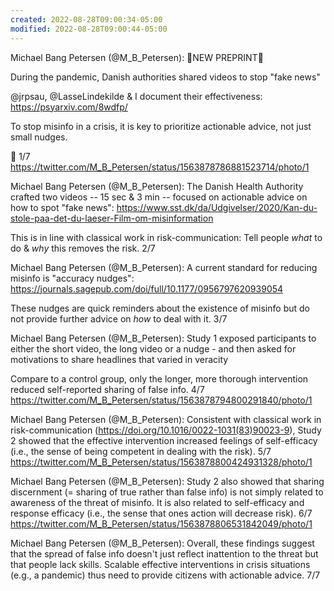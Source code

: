 ```yaml
---
created: 2022-08-28T09:00:34-05:00
modified: 2022-08-28T09:00:44-05:00
---
```


Michael Bang Petersen (@M_B_Petersen): 🚨NEW PREPRINT🚨

During the pandemic, Danish authorities shared videos to stop "fake news"

@jrpsau, @LasseLindekilde & I document their effectiveness: https://psyarxiv.com/8wdfp/

To stop misinfo in a crisis, it is key to prioritize actionable advice, not just small nudges.

🧵 1/7 https://twitter.com/M_B_Petersen/status/1563878786881523714/photo/1

Michael Bang Petersen (@M_B_Petersen): The Danish Health Authority crafted two videos -- 15 sec & 3 min -- focused on actionable advice on how to spot "fake news": https://www.sst.dk/da/Udgivelser/2020/Kan-du-stole-paa-det-du-laeser-Film-om-misinformation

This is in line with classical work in risk-communication: Tell people *what* to do & *why* this removes the risk. 2/7

Michael Bang Petersen (@M_B_Petersen): A current standard for reducing misinfo is "accuracy nudges": https://journals.sagepub.com/doi/full/10.1177/0956797620939054

These nudges are quick reminders about the existence of misinfo but do not provide further advice on *how* to deal with it. 3/7

Michael Bang Petersen (@M_B_Petersen): Study 1 exposed participants to either the short video, the long video or a nudge - and then asked for motivations to share headlines that varied in veracity

Compare to a control group, only the longer, more thorough intervention reduced self-reported sharing of false info. 4/7 https://twitter.com/M_B_Petersen/status/1563878794800291840/photo/1

Michael Bang Petersen (@M_B_Petersen): Consistent with classical work in risk-communication (https://doi.org/10.1016/0022-1031(83)90023-9), Study 2 showed that the effective intervention increased feelings of self-efficacy (i.e., the sense of being competent in dealing with the risk). 5/7 https://twitter.com/M_B_Petersen/status/1563878800424931328/photo/1

Michael Bang Petersen (@M_B_Petersen): Study 2 also showed that sharing discernment (= sharing of true rather than false info) is not simply related to awareness of the threat of misinfo. It is also related to self-efficacy and response efficacy (i.e., the sense that ones action will decrease risk). 6/7 https://twitter.com/M_B_Petersen/status/1563878806531842049/photo/1

Michael Bang Petersen (@M_B_Petersen): Overall, these findings suggest that the spread of false info doesn't just reflect inattention to the threat but that people lack skills. Scalable effective interventions in crisis situations (e.g., a pandemic) thus need to provide citizens with actionable advice. 7/7
